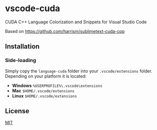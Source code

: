 # vscode-cuda
CUDA C++ Language Colorization and Snippets for Visual Studio Code

Based on https://github.com/harrism/sublimetext-cuda-cpp

## Installation

### Side-loading

Simply copy the `language-cuda` folder into your `.vscode/extensions` folder. 
Depending on your platform it is located:

* **Windows** `%USERPROFILE%\.vscode\extensions`
* **Mac** `$HOME/.vscode/extensions`
* **Linux** `$HOME/.vscode/extensions`

## License
[MIT](LICENSE)
